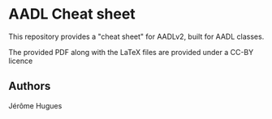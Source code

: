 # AADL Cheat sheet

This repository provides a "cheat sheet" for AADLv2, built for AADL classes.

The provided PDF along with the LaTeX files are provided under a CC-BY licence

## Authors

Jérôme Hugues
